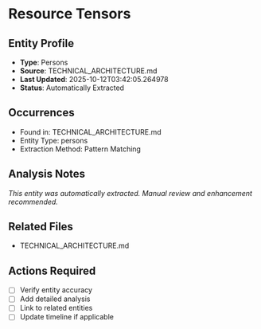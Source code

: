 # Resource Tensors

## Entity Profile
- **Type**: Persons
- **Source**: TECHNICAL_ARCHITECTURE.md
- **Last Updated**: 2025-10-12T03:42:05.264978
- **Status**: Automatically Extracted

## Occurrences
- Found in: TECHNICAL_ARCHITECTURE.md
- Entity Type: persons
- Extraction Method: Pattern Matching

## Analysis Notes
*This entity was automatically extracted. Manual review and enhancement recommended.*

## Related Files
- TECHNICAL_ARCHITECTURE.md

## Actions Required
- [ ] Verify entity accuracy
- [ ] Add detailed analysis
- [ ] Link to related entities
- [ ] Update timeline if applicable
